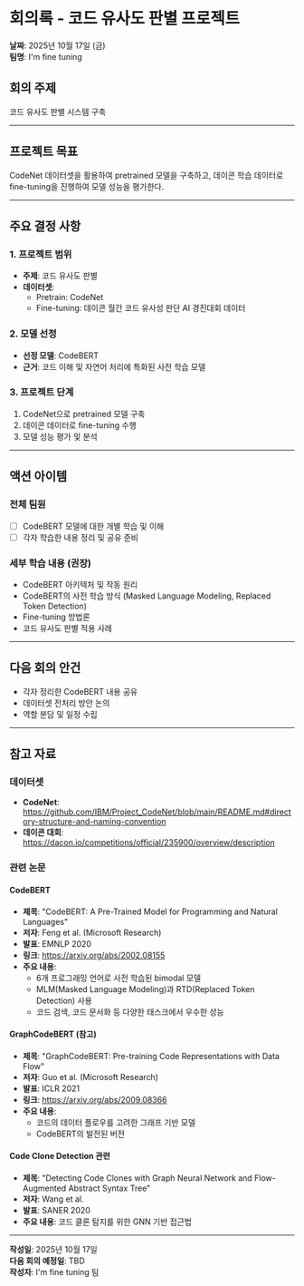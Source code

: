 # 회의록 - 코드 유사도 판별 프로젝트

**날짜**: 2025년 10월 17일 (금)  
**팀명**: I'm fine tuning

## 회의 주제
코드 유사도 판별 시스템 구축

---

## 프로젝트 목표

CodeNet 데이터셋을 활용하여 pretrained 모델을 구축하고, 데이콘 학습 데이터로 fine-tuning을 진행하여 모델 성능을 평가한다.

---

## 주요 결정 사항

### 1. 프로젝트 범위
- **주제**: 코드 유사도 판별
- **데이터셋**:
  - Pretrain: CodeNet
  - Fine-tuning: 데이콘 월간 코드 유사성 판단 AI 경진대회 데이터

### 2. 모델 선정
- **선정 모델**: CodeBERT
- **근거**: 코드 이해 및 자연어 처리에 특화된 사전 학습 모델

### 3. 프로젝트 단계
1. CodeNet으로 pretrained 모델 구축
2. 데이콘 데이터로 fine-tuning 수행
3. 모델 성능 평가 및 분석

---

## 액션 아이템

### 전체 팀원
- [ ] CodeBERT 모델에 대한 개별 학습 및 이해
- [ ] 각자 학습한 내용 정리 및 공유 준비

### 세부 학습 내용 (권장)
- CodeBERT 아키텍처 및 작동 원리
- CodeBERT의 사전 학습 방식 (Masked Language Modeling, Replaced Token Detection)
- Fine-tuning 방법론
- 코드 유사도 판별 적용 사례

---

## 다음 회의 안건
- 각자 정리한 CodeBERT 내용 공유
- 데이터셋 전처리 방안 논의
- 역할 분담 및 일정 수립

---

## 참고 자료

### 데이터셋
- **CodeNet**: https://github.com/IBM/Project_CodeNet/blob/main/README.md#directory-structure-and-naming-convention
- **데이콘 대회**: https://dacon.io/competitions/official/235900/overview/description

### 관련 논문

#### CodeBERT
- **제목**: "CodeBERT: A Pre-Trained Model for Programming and Natural Languages"
- **저자**: Feng et al. (Microsoft Research)
- **발표**: EMNLP 2020
- **링크**: https://arxiv.org/abs/2002.08155
- **주요 내용**: 
  - 6개 프로그래밍 언어로 사전 학습된 bimodal 모델
  - MLM(Masked Language Modeling)과 RTD(Replaced Token Detection) 사용
  - 코드 검색, 코드 문서화 등 다양한 태스크에서 우수한 성능

#### GraphCodeBERT (참고)
- **제목**: "GraphCodeBERT: Pre-training Code Representations with Data Flow"
- **저자**: Guo et al. (Microsoft Research)
- **발표**: ICLR 2021
- **링크**: https://arxiv.org/abs/2009.08366
- **주요 내용**: 
  - 코드의 데이터 플로우를 고려한 그래프 기반 모델
  - CodeBERT의 발전된 버전

#### Code Clone Detection 관련
- **제목**: "Detecting Code Clones with Graph Neural Network and Flow-Augmented Abstract Syntax Tree"
- **저자**: Wang et al.
- **발표**: SANER 2020
- **주요 내용**: 코드 클론 탐지를 위한 GNN 기반 접근법

---

**작성일**: 2025년 10월 17일  
**다음 회의 예정일**: TBD  
**작성자**: I'm fine tuning 팀
